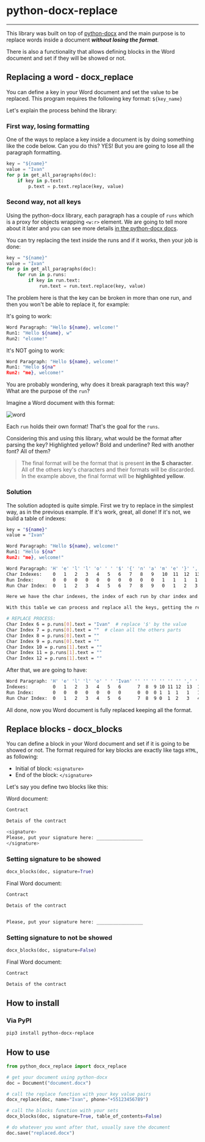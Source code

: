 # python-docx-replace

---

This library was built on top of [python-docx](https://python-docx.readthedocs.io/en/latest/index.html) and the main purpose is to replace words inside a document _**without losing the format**_.

There is also a functionality that allows defining blocks in the Word document and set if they will be showed or not.

## Replacing a word - docx_replace

You can define a key in your Word document and set the value to be replaced. This program requires the following key format: `${key_name}`

Let's explain the process behind the library:

### First way, losing formatting

One of the ways to replace a key inside a document is by doing something like the code below. Can you do this? YES! But you are going to lose all the paragraph formatting.

```python
key = "${name}"
value = "Ivan"
for p in get_all_paragraphs(doc):
    if key in p.text:
        p.text = p.text.replace(key, value)
```

### Second way, not all keys

Using the python-docx library, each paragraph has a couple of `runs` which is a proxy for objects wrapping `<w:r>` element. We are going to tell more about it later and you can see more details [in the python-docx docs](https://python-docx.readthedocs.io/en/latest/api/text.html#run-objects).

You can try replacing the text inside the runs and if it works, then your job is done:

```python
key = "${name}"
value = "Ivan"
for p in get_all_paragraphs(doc):
    for run in p.runs:
        if key in run.text:
            run.text = run.text.replace(key, value)
```

The problem here is that the key can be broken in more than one run, and then you won't be able to replace it, for example:

It's going to work:

```bash
Word Paragraph: "Hello ${name}, welcome!"
Run1: "Hello ${name}, w"
Run2: "elcome!"
```

It's NOT going to work:

```bash
Word Paragraph: "Hello ${name}, welcome!"
Run1: "Hello ${na"
Run2: "me}, welcome!"
```

You are probably wondering, why does it break paragraph text this way? What are the purpose of the `run`?

Imagine a Word document with this format:

![word](word.png)

Each `run` holds their own format! That's the goal for the `runs`.

Considering this and using this library, what would be the format after parsing the key? Highlighted yellow? Bold and underline? Red with another font? All of them?

> The final format will be the format that is present **in the $ character**. All of the others key's characters and their formats will be discarded. In the example above, the final format will be **highlighted yellow**.

### Solution

The solution adopted is quite simple. First we try to replace in the simplest way, as in the previous example. If it's work, great, all done! If it's not, we build a table of indexes:

```bash
key = "${name}"
value = "Ivan"

Word Paragraph: "Hello ${name}, welcome!"
Run1: "Hello ${na"
Run2: "me}, welcome!"

Word Paragraph: 'H' 'e' 'l' 'l' 'o' ' ' '$' '{' 'n' 'a' 'm' 'e' '}' ',' ' ' 'w' 'e' 'l' 'c' 'o' 'm' 'e' '!'
Char Indexes:    0   1   2   3   4   5   6   7   8   9   10  11  12  13  14  15  16  17  18  19  20  21  22
Run Index:       0   0   0   0   0   0   0   0   0   0   1   1   1   1   1   1   1   1   1   1   1   1   1
Run Char Index:  0   1   2   3   4   5   6   7   8   9   0   1   2   3   4   5   6   7   8   9   10  11  12

Here we have the char indexes, the index of each run by char index and the run char index by run. A little confusing, right? 

With this table we can process and replace all the keys, getting the result:

# REPLACE PROCESS:
Char Index 6 = p.runs[0].text = "Ivan"  # replace '$' by the value
Char Index 7 = p.runs[0].text = ""  # clean all the others parts
Char Index 8 = p.runs[0].text = ""
Char Index 9 = p.runs[0].text = ""
Char Index 10 = p.runs[1].text = ""
Char Index 11 = p.runs[1].text = ""
Char Index 12 = p.runs[1].text = ""
```

After that, we are going to have:

```bash
Word Paragraph: 'H' 'e' 'l' 'l' 'o' ' ' 'Ivan' '' '' '' '' '' '' ',' ' ' 'w' 'e' 'l' 'c' 'o' 'm' 'e' '!'
Indexes:         0   1   2   3   4   5   6      7  8  9 10 11 12  13  14  15  16  17  18  19  20  21  22
Run Index:       0   0   0   0   0   0   0      0  0  0 1  1  1   1   1   1   1   1   1   1   1   1   1
Run Char Index:  0   1   2   3   4   5   6      7  8  9 0  1  2   3   4   5   6   7   8   9   10  11  12
```

All done, now you Word document is fully replaced keeping all the format.

## Replace blocks - docx_blocks

You can define a block in your Word document and set if it is going to be showed or not. The format required for key blocks are exactly like tags `HTML`, as following:

- Initial of block: `<signature>`
- End of the block: `</signature>`

Let's say you define two blocks like this:

Word document:
```bash
Contract

Detais of the contract

<signature>
Please, put your signature here: _________________
</signature>
```

### Setting signature to be showed

```python
docx_blocks(doc, signature=True)
```

Final Word document:
```bash
Contract

Detais of the contract


Please, put your signature here: _________________
```

### Setting signature to not be showed

```python
docx_blocks(doc, signature=False)
```

Final Word document:
```bash
Contract

Detais of the contract

```

## How to install

### Via PyPI

```bash
pip3 install python-docx-replace
```

## How to use

```python
from python_docx_replace import docx_replace

# get your document using python-docx
doc = Document("document.docx")

# call the replace function with your key value pairs
docx_replace(doc, name="Ivan", phone="+55123456789")

# call the blocks function with your sets
docx_blocks(doc, signature=True, table_of_contents=False)

# do whatever you want after that, usually save the document
doc.save("replaced.docx")
```
